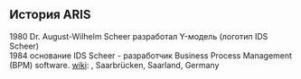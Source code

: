 ## История ARIS  
1980 Dr. August-Wilhelm Scheer разработал Y-модель (логотип IDS Scheer)  
1984 основание IDS Scheer - разработчик Business Process Management (BPM) software. [wiki](https://en.wikipedia.org/wiki/IDS_Scheer): , 	Saarbrücken, Saarland, Germany  
